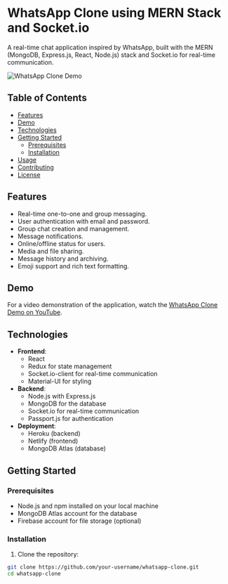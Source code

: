 # WhatsApp Clone using MERN Stack and Socket.io

A real-time chat application inspired by WhatsApp, built with the MERN (MongoDB, Express.js, React, Node.js) stack and Socket.io for real-time communication.

![WhatsApp Clone Demo](demo.gif)

## Table of Contents

- [Features](#features)
- [Demo](#demo)
- [Technologies](#technologies)
- [Getting Started](#getting-started)
  - [Prerequisites](#prerequisites)
  - [Installation](#installation)
- [Usage](#usage)
- [Contributing](#contributing)
- [License](#license)

## Features

- Real-time one-to-one and group messaging.
- User authentication with email and password.
- Group chat creation and management.
- Message notifications.
- Online/offline status for users.
- Media and file sharing.
- Message history and archiving.
- Emoji support and rich text formatting.

## Demo

For a video demonstration of the application, watch the [WhatsApp Clone Demo on YouTube](https://your-youtube-link-here).

## Technologies

- **Frontend**:
  - React
  - Redux for state management
  - Socket.io-client for real-time communication
  - Material-UI for styling
- **Backend**:
  - Node.js with Express.js
  - MongoDB for the database
  - Socket.io for real-time communication
  - Passport.js for authentication
- **Deployment**:
  - Heroku (backend)
  - Netlify (frontend)
  - MongoDB Atlas (database)
  
## Getting Started

### Prerequisites

- Node.js and npm installed on your local machine
- MongoDB Atlas account for the database
- Firebase account for file storage (optional)

### Installation

1. Clone the repository:

```bash
git clone https://github.com/your-username/whatsapp-clone.git
cd whatsapp-clone
